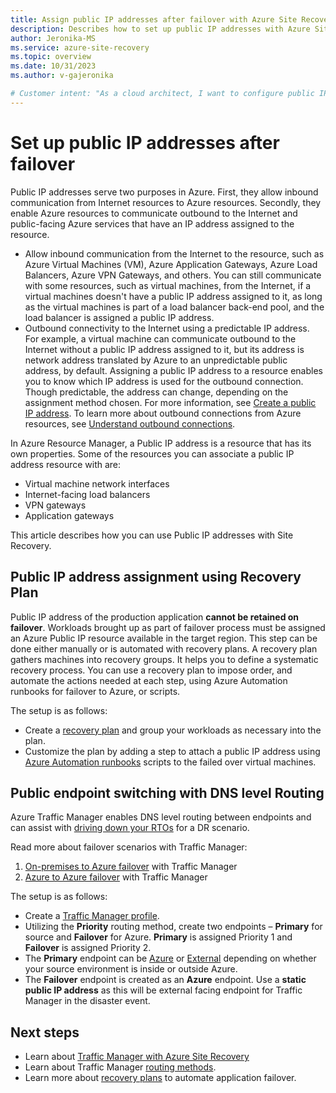 ```yaml
---
title: Assign public IP addresses after failover with Azure Site Recovery 
description: Describes how to set up public IP addresses with Azure Site Recovery and Azure Traffic Manager for disaster recovery and migration
author: Jeronika-MS
ms.service: azure-site-recovery
ms.topic: overview
ms.date: 10/31/2023
ms.author: v-gajeronika

# Customer intent: "As a cloud architect, I want to configure public IP addresses for my applications after a failover, so that I can ensure consistent connectivity and recovery in disaster recovery scenarios using Azure Site Recovery."
---
```

# Set up public IP addresses after failover

Public IP addresses serve two purposes in Azure. First, they allow inbound communication from Internet resources to Azure resources. Secondly, they enable Azure resources to communicate outbound to the Internet and public-facing Azure services that have an IP address assigned to the resource.

- Allow inbound communication from the Internet to the resource, such as Azure Virtual Machines (VM), Azure Application Gateways, Azure Load Balancers, Azure VPN Gateways, and others. You can still communicate with some resources, such as virtual machines, from the Internet, if a virtual machines doesn't have a public IP address assigned to it, as long as the virtual machines is part of a load balancer back-end pool, and the load balancer is assigned a public IP address.
- Outbound connectivity to the Internet using a predictable IP address. For example, a virtual machine can communicate outbound to the Internet without a public IP address assigned to it, but its address is network address translated by Azure to an unpredictable public address, by default. Assigning a public IP address to a resource enables you to know which IP address is used for the outbound connection. Though predictable, the address can change, depending on the assignment method chosen. For more information, see [Create a public IP address](../virtual-network/ip-services/virtual-network-public-ip-address.md#create-a-public-ip-address). To learn more about outbound connections from Azure resources, see [Understand outbound connections](../load-balancer/load-balancer-outbound-connections.md?toc=%2fazure%2fvirtual-network%2ftoc.json).

In Azure Resource Manager, a Public IP address is a resource that has its own properties. Some of the resources you can associate a public IP address resource with are:

* Virtual machine network interfaces
* Internet-facing load balancers
* VPN gateways
* Application gateways

This article describes how you can use Public IP addresses with Site Recovery.

## Public IP address assignment using Recovery Plan

Public IP address of the production application **cannot be retained on failover**. Workloads brought up as part of failover process must be assigned an Azure Public IP resource available in the target region. This step can be done either manually or is automated with recovery plans. A recovery plan gathers machines into recovery groups. It helps you to define a systematic recovery process. You can use a recovery plan to impose order, and automate the actions needed at each step, using Azure Automation runbooks for failover to Azure, or scripts.

The setup is as follows:

- Create a [recovery plan](../site-recovery/site-recovery-create-recovery-plans.md#create-a-recovery-plan) and group your workloads as necessary into the plan.
- Customize the plan by adding a step to attach a public IP address  using [Azure Automation runbooks](../site-recovery/site-recovery-runbook-automation.md#customize-the-recovery-plan) scripts to the failed over virtual machines.

 
## Public endpoint switching with DNS level Routing

Azure Traffic Manager enables DNS level routing between endpoints and can assist with [driving down your RTOs](../site-recovery/concepts-traffic-manager-with-site-recovery.md#recovery-time-objective-rto-considerations) for a DR scenario. 

Read more about failover scenarios with Traffic Manager:
1. [On-premises to Azure failover](../site-recovery/concepts-traffic-manager-with-site-recovery.md#on-premises-to-azure-failover) with Traffic Manager 
2. [Azure to Azure failover](../site-recovery/concepts-traffic-manager-with-site-recovery.md#azure-to-azure-failover) with Traffic Manager 

The setup is as follows:

- Create a [Traffic Manager profile](../traffic-manager/quickstart-create-traffic-manager-profile.md).
- Utilizing the **Priority** routing method, create two endpoints – **Primary** for source and **Failover** for Azure. **Primary** is assigned Priority 1 and **Failover** is assigned Priority 2.
- The **Primary** endpoint can be [Azure](../traffic-manager/traffic-manager-endpoint-types.md#azure-endpoints) or [External](../traffic-manager/traffic-manager-endpoint-types.md#external-endpoints) depending on whether your source environment is inside or outside Azure.
- The **Failover** endpoint is created as an **Azure** endpoint. Use a **static public IP address** as this will be external facing endpoint for Traffic Manager in the disaster event.

## Next steps

- Learn about [Traffic Manager with Azure Site Recovery](../site-recovery/concepts-traffic-manager-with-site-recovery.md)
- Learn about Traffic Manager [routing methods](../traffic-manager/traffic-manager-routing-methods.md).
- Learn more about [recovery plans](site-recovery-create-recovery-plans.md) to automate application failover.